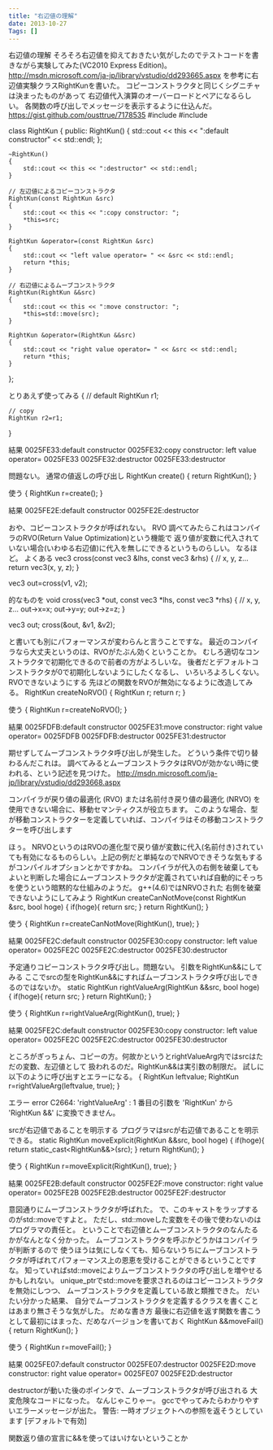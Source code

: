 ```yaml
---
title: "右辺値の理解"
date: 2013-10-27
Tags: []
---
```


右辺値の理解
そろそろ右辺値を抑えておきたい気がしたのでテストコードを書きながら実験してみた(VC2010
Express Edition)。
http://msdn.microsoft.com/ja-jp/library/vstudio/dd293665.aspx
を参考に右辺値実験クラスRightKunを書いた。
コピーコンストラクタと同じくシグニチャは決まったものがあって
右辺値代入演算のオーバーロードとペアになるらしい。
各関数の呼び出しでメッセージを表示するように仕込んだ。
https://gist.github.com/ousttrue/7178535
#include <memory>
#include <iostream>


class RightKun
{
public:
    RightKun()
    {
        std::cout << this << ":default constructor" << std::endl;
    };

    ~RightKun()
    {
        std::cout << this << ":destructor" << std::endl;
    }

    // 左辺値によるコピーコンストラクタ
    RightKun(const RightKun &src)
    {
        std::cout << this << ":copy constructor: ";
        *this=src;
    }

    RightKun &operator=(const RightKun &src)
    {
        std::cout << "left value operator= " << &src << std::endl;
        return *this;
    }

    // 右辺値によるムーブコンストラクタ
    RightKun(RightKun &&src)
    {
        std::cout << this << ":move constructor: ";
        *this=std::move(src);
    }

    RightKun &operator=(RightKun &&src)
    {
        std::cout << "right value operator= " << &src << std::endl;
        return *this;
    }
};

とりあえず使ってみる
{
    // default
    RightKun r1;

    // copy
    RightKun r2=r1;
}

結果
0025FE33:default constructor
0025FE32:copy constructor: left value operator= 0025FE33
0025FE32:destructor
0025FE33:destructor 

問題ない。
通常の値返しの呼び出し
RightKun create()
{
    return RightKun();
}

使う
{
    RightKun r=create();
}

結果
0025FE2E:default constructor
0025FE2E:destructor

おや、コピーコンストラクタが呼ばれない。
RVO
調べてみたらこれはコンパイラのRVO(Return Value Optimization)という機能で
返り値が変数に代入されていない場合(いわゆる右辺値)に代入を無しにできるというものらしい。
なるほど。
よくある
vec3 cross(const vec3 &lhs, const vec3 &rhs)
{
  // x, y, z...
  return vec3(x, y, z);
}

vec3 out=cross(v1, v2);

的なものを
void cross(vec3 *out, const vec3 *lhs, const vec3 *rhs)
{
  // x, y, z...
  out->x=x;
  out->y=y;
  out->z=z;
}

vec3 out;
cross(&out, &v1, &v2);

と書いても別にパフォーマンスが変わらんと言うことですな。
最近のコンパイラなら大丈夫というのは、RVOがたぶん効くということか。
むしろ適切なコンストラクタで初期化できるので前者の方がよろしいな。
後者だとデフォルトコンストラクタが0で初期化しないようにしたくなるし、
いろいろよろしくない。
RVOできないようにする
先ほどの関数をRVOが無効になるように改造してみる。
RightKun createNoRVO()
{
    RightKun r;
    return r;
}

使う
{
    RightKun r=createNoRVO();
}

結果
0025FDFB:default constructor
0025FE31:move constructor: right value operator= 0025FDFB
0025FDFB:destructor
0025FE31:destructor

期せずしてムーブコンストラクタ呼び出しが発生した。
どういう条件で切り替わるんだこれは。
調べてみるとムーブコンストラクタはRVOが効かない時に使われる、という記述を見つけた。
http://msdn.microsoft.com/ja-jp/library/vstudio/dd293668.aspx

コンパイラが戻り値の最適化 (RVO) または名前付き戻り値の最適化 (NRVO)
を使用できない場合に、移動セマンティクスが役立ちます。
このような場合、型が移動コンストラクターを定義していれば、コンパイラはその移動コンストラクターを呼び出します

ほぅ。
NRVOというのはRVOの進化型で戻り値が変数に代入(名前付き)されていても有効になるものらしい。上記の例だと単純なのでNRVOできそうな気もするがコンパイルオプションとかですかね。
コンパイラが代入の右側を破棄してもよいと判断した場合にムーブコンストラクタが定義されていれば自動的にそっちを使うという暗黙的な仕組みのようだ。
g++(4.6)ではNRVOされた
右側を破棄できないようにしてみよう
RightKun createCanNotMove(const RightKun &src, bool hoge)
{
    if(hoge){
        return src;
    }
    return RightKun();
}

使う
{
    RightKun r=createCanNotMove(RightKun(), true);
}

結果
0025FE2C:default constructor
0025FE30:copy constructor: left value operator= 0025FE2C
0025FE2C:destructor
0025FE30:destructor

予定通りコピーコンストラクタ呼び出し。問題ない。
引数をRightKun&&にしてみる
ここでsrcの型をRightKun&&にすればムーブコンストラクタ呼び出しできるのではないか。
static RightKun rightValueArg(RightKun &&src, bool hoge)
{
    if(hoge){
        return src;
    }
    return RightKun();
}

使う
{
    RightKun r=rightValueArg(RightKun(), true);
}

結果
0025FE2C:default constructor
0025FE30:copy constructor: left value operator= 0025FE2C
0025FE2C:destructor
0025FE30:destructor

ところがぎっちょん、コピーの方。何故かというとrightValueArg内ではsrcはただの変数、左辺値として
扱われるのだ。RightKun&&は実引数の制限だ。
試しに以下のように呼び出すとエラーになる。
{
  RightKun leftvalue;
  RightKun r=rightValueArg(leftvalue, true);
}

エラー
error C2664: 'rightValueArg' : 1 番目の引数を 'RightKun' から 'RightKun &&' に変換できません。

srcが右辺値であることを明示する
プログラマはsrcが右辺値であることを明示できる。
static RightKun moveExplicit(RightKun &&src, bool hoge)
{
    if(hoge){
        return static_cast<RightKun&&>(src);
    }
    return RightKun();
}

使う
{
    RightKun r=moveExplicit(RightKun(), true);
}

結果
0025FE2B:default constructor
0025FE2F:move constructor: right value operator= 0025FE2B
0025FE2B:destructor
0025FE2F:destructor

意図通りにムーブコンストラクタが呼ばれた。
で、このキャストをラップするのがstd::moveですよと。
ただし、std::moveした変数をその後で使わないのはプログラマの責任と。
ということで右辺値とムーブコンストラクタのなんたるかがなんとなく分かった。
ムーブコンストラクタを呼ぶかどうかはコンパイラが判断するので
使うほうは気にしなくても、知らないうちにムーブコンストラクタが呼ばれてパフォーマンス上の恩恵を受けることができるということですな。
知っていればstd::moveによりムーブコンストラクタの呼び出しを増やせるかもしれない。
unique_ptrでstd::moveを要求されるのはコピーコンストラクタを無効にしつつ、
ムーブコンストラクタを定義している故と類推できた。
だいたい分かった結果、
自分でムーブコンストラクタを定義するクラスを書くことはあまり無さそうな気がした。
だめな書き方
最後に右辺値を返す関数を書こうとして最初にはまった、だめなバージョンを書いておく
RightKun &&moveFail()
{
    return RightKun();
}

使う
{
    RightKun r=moveFail();
}

結果
0025FE07:default constructor
0025FE07:destructor
0025FE2D:move constructor: right value operator= 0025FE07
0025FE2D:destructor

destructorが動いた後のポインタで、ムーブコンストラクタが呼び出される
大変危険なコードになった。 なんじゃこりゃー。
gccでやってみたらわかりやすいエラーメッセージが出た。
警告: 一時オブジェクトへの参照を返そうとしています [デフォルトで有効]

関数返り値の宣言に&&を使ってはいけないということか
